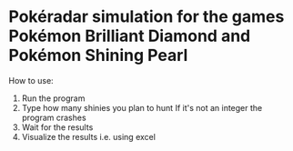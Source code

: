 # Pokéradar simulation for the games Pokémon Brilliant Diamond and Pokémon Shining Pearl
How to use:
1. Run the program
2. Type how many shinies you plan to hunt
   If it's not an integer the program crashes
3. Wait for the results
4. Visualize the results i.e. using excel
